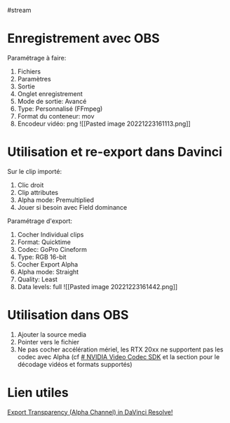 #stream 

# Enregistrement avec OBS
Paramétrage à faire:
1. Fichiers
2. Paramètres
3. Sortie
4. Onglet enregistrement
5. Mode de sortie: Avancé
6. Type: Personnalisé (FFmpeg)
7. Format du conteneur: mov
8. Encodeur vidéo: png
![[Pasted image 20221223161113.png]]

# Utilisation et re-export dans Davinci
Sur le clip importé:
1. Clic droit
2. Clip attributes
3. Alpha mode: Premultiplied
4. Jouer si besoin avec Field dominance

Paramétrage d'export:
1. Cocher Individual clips
2. Format: Quicktime
3. Codec: GoPro Cineform
4. Type: RGB 16-bit
5. Cocher Export Alpha
6. Alpha mode: Straight
7. Quality: Least
8. Data levels: full
![[Pasted image 20221223161442.png]]

# Utilisation dans OBS
1. Ajouter la source media
2. Pointer vers le fichier
3. Ne pas cocher accélération mériel, les RTX 20xx ne supportent pas les codec avec Alpha (cf [# NVIDIA Video Codec SDK](https://developer.nvidia.com/nvidia-video-codec-sdk) et la section pour le décodage vidéos et formats supportés)

# Lien utiles

[Export Transparency (Alpha Channel) in DaVinci Resolve!](https://www.youtube.com/watch?v=abPpcczGliE)